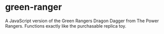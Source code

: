 # green-ranger
A JavaScript version of the Green Rangers Dragon Dagger from The Power Rangers. Functions exactly like the purchasable replica toy.
